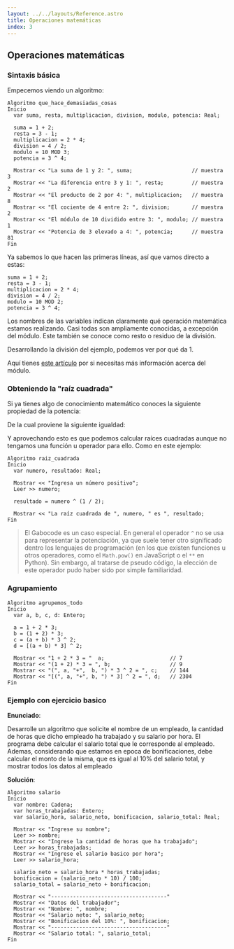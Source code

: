 ```yaml
---
layout: ../../layouts/Reference.astro
title: Operaciones matemáticas
index: 3
---
```


## Operaciones matemáticas

### Sintaxis básica
Empecemos viendo un algoritmo:

```gabo
Algoritmo que_hace_demasiadas_cosas
Inicio
  var suma, resta, multiplicacion, division, modulo, potencia: Real;

  suma = 1 + 2;
  resta = 3 - 1;
  multiplicacion = 2 * 4;
  division = 4 / 2;
  modulo = 10 MOD 3;
  potencia = 3 ^ 4;

  Mostrar << "La suma de 1 y 2: ", suma;                   // muestra 3
  Mostrar << "La diferencia entre 3 y 1: ", resta;         // muestra 2
  Mostrar << "El producto de 2 por 4: ", multiplicacion;   // muestra 8
  Mostrar << "El cociente de 4 entre 2: ", division;       // muestra 2
  Mostrar << "El módulo de 10 dividido entre 3: ", modulo; // muestra 1
  Mostrar << "Potencia de 3 elevado a 4: ", potencia;      // muestra 81
Fin
```

Ya sabemos lo que hacen las primeras líneas, así que vamos directo a estas:

```gabo
suma = 1 + 2;
resta = 3 - 1;
multiplicacion = 2 * 4;
division = 4 / 2;
modulo = 10 MOD 2;
potencia = 3 ^ 4;
```

Los nombres de las variables indican claramente qué operación matemática estamos realizando. Casi todas son ampliamente conocidas, a excepción del módulo. Este también se conoce como resto o residuo de la división.

Desarrollando la división del ejemplo, podemos ver por qué da 1.

<!-- TODO: insertar imagen -->

Aquí tienes [este artículo](https://es.wikipedia.org/wiki/M%C3%B3dulo_(matem%C3%A1tica)) por si necesitas más información acerca del módulo.

### Obteniendo la "raíz cuadrada"

Si ya tienes algo de conocimiento matemático conoces la siguiente propiedad de la potencia:

<!-- TODO: insertar imagen -->

De la cual proviene la siguiente igualdad:

<!-- TODO: insertar imagen -->

Y aprovechando esto es que podemos calcular raíces cuadradas aunque no tengamos una función u operador para ello. Como en este ejemplo:

```gabo
Algoritmo raiz_cuadrada
Inicio
  var numero, resultado: Real;

  Mostrar << "Ingresa un número positivo";
  Leer >> numero;

  resultado = numero ^ (1 / 2);

  Mostrar << "La raíz cuadrada de ", numero, " es ", resultado;
Fin
```

> El Gabocode es un caso especial. En general el operador `^` no se usa para representar la potenciación, ya que suele tener otro significado dentro los lenguajes de programación (en los que existen funciones u otros operadores, como el `Math.pow()` en JavaScript o el `**` en Python). Sin embargo, al tratarse de pseudo código, la elección de este operador pudo haber sido por simple familiaridad.

### Agrupamiento

```gabo
Algoritmo agrupemos_todo
Inicio
  var a, b, c, d: Entero;

  a = 1 + 2 * 3;
  b = (1 + 2) * 3;
  c = (a + b) * 3 ^ 2;
  d = [(a + b) * 3] ^ 2;

  Mostrar << "1 + 2 * 3 = "  a;                     // 7
  Mostrar << "(1 + 2) * 3 = ", b;                   // 9
  Mostrar << "(", a, "+",  b, ") * 3 ^ 2 = ", c;    // 144
  Mostrar << "[(", a, "+", b, ") * 3] ^ 2 = ", d;   // 2304
Fin
```

### Ejemplo con ejercicio basico

**Enunciado**:

Desarrolle un algoritmo que solicite el nombre de un empleado, la cantidad de horas que dicho empleado ha trabajado y su salario por hora. El programa debe calcular el salario total que le corresponde al empleado. Ademas, considerando que estamos en epoca de bonificaciones, debe calcular el monto de la misma, que es igual al 10% del salario total, y mostrar todos los datos al empleado

**Solución**:

```gabo
Algoritmo salario
Inicio
  var nombre: Cadena;
  var horas_trabajadas: Entero;
  var salario_hora, salario_neto, bonificacion, salario_total: Real;

  Mostrar << "Ingrese su nombre";
  Leer >> nombre;
  Mostrar << "Ingrese la cantidad de horas que ha trabajado";
  Leer >> horas_trabajadas;
  Mostrar << "Ingrese el salario basico por hora";
  Leer >> salario_hora;

  salario_neto = salario_hora * horas_trabajadas;
  bonificacion = (salario_neto * 10) / 100;
  salario_total = salario_neto + bonificacion;

  Mostrar << "-------------------------------------"
  Mostrar << "Datos del trabajador";
  Mostrar << "Nombre: ", nombre;
  Mostrar << "Salario neto: ", salario_neto;
  Mostrar << "Bonificacion del 10%: ", bonificacion;
  Mostrar << "-------------------------------------"
  Mostrar << "Salario total: ", salario_total;
Fin
```
